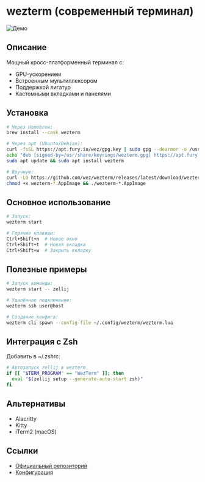 # wezterm (современный терминал)

![Демо](https://raw.githubusercontent.com/wez/wezterm/main/assets/demo/shell.png)

## Описание
Мощный кросс-платформенный терминал с:
- GPU-ускорением
- Встроенным мультиплексором
- Поддержкой лигатур
- Кастомными вкладками и панелями

## Установка
```bash
# Через Homebrew:
brew install --cask wezterm

# Через apt (Ubuntu/Debian):
curl -fsSL https://apt.fury.io/wez/gpg.key | sudo gpg --dearmor -o /usr/share/keyrings/wezterm.gpg
echo "deb [signed-by=/usr/share/keyrings/wezterm.gpg] https://apt.fury.io/wez/ * *" | sudo tee /etc/apt/sources.list.d/wezterm.list
sudo apt update && sudo apt install wezterm

# Вручную:
curl -LO https://github.com/wez/wezterm/releases/latest/download/wezterm-ubuntu20.04.AppImage
chmod +x wezterm-*.AppImage && ./wezterm-*.AppImage
```

## Основное использование
```bash
# Запуск:
wezterm start

# Горячие клавиши:
Ctrl+Shift+n  # Новое окно
Ctrl+Shift+t  # Новая вкладка
Ctrl+Shift+w  # Закрыть вкладку
```

## Полезные примеры
```bash
# Запуск команды:
wezterm start -- zellij

# Удалённое подключение:
wezterm ssh user@host

# Создание конфига:
wezterm cli spawn --config-file ~/.config/wezterm/wezterm.lua
```

## Интеграция с Zsh
Добавить в ~/.zshrc:
```bash
# Автозапуск zellij в wezterm
if [[ "$TERM_PROGRAM" == "WezTerm" ]]; then
  eval "$(zellij setup --generate-auto-start zsh)"
fi
```

## Альтернативы
- Alacritty
- Kitty
- iTerm2 (macOS)

## Ссылки
- [Официальный репозиторий](https://github.com/wez/wezterm)
- [Конфигурация](https://wezfurlong.org/wezterm/config/files.html)
